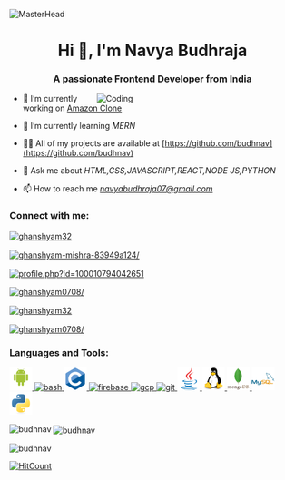 ![MasterHead](https://storeassets.im-cdn.com/media-manager/digital360/xnwOoYZNQE2rDi3TltK2_Mern.jpg)

<h1 align="center">Hi 👋, I'm Navya Budhraja</h1>

<h3 align="center">A passionate Frontend Developer  from India</h3>

<img align="right" alt="Coding" width="350" src="https://camo.githubusercontent.com/cae12fddd9d6982901d82580bdf321d81fb299141098ca1c2d4891870827bf17/68747470733a2f2f6d69726f2e6d656469756d2e636f6d2f6d61782f313336302f302a37513379765349765f7430696f4a2d5a2e676966">



- 🔭 I’m currently working on [Amazon Clone](https://github.com/budhnav/amazon-clone)



- 🌱 I’m currently learning *MERN*



- 👨‍💻 All of my projects are available at [https://github.com/budhnav](https://github.com/budhnav)



- 💬 Ask me about *HTML,CSS,JAVASCRIPT,REACT,NODE JS,PYTHON*



- 📫 How to reach me *navyabudhraja07@gmail.com*



<h3 align="left">Connect with me:</h3>

<p align="left">

<a href="https://dev.to/ghanshyam32" target="blank"><img align="center" src="https://raw.githubusercontent.com/rahuldkjain/github-profile-readme-generator/master/src/images/icons/Social/devto.svg" alt="ghanshyam32" height="30" width="40" /></a>

<a href="https://www.linkedin.com/in/navya-budhraja-555061209/" target="blank"><img align="center" src="https://raw.githubusercontent.com/rahuldkjain/github-profile-readme-generator/master/src/images/icons/Social/linked-in-alt.svg" alt="ghanshyam-mishra-83949a124/" height="30" width="40" /></a>

<a href="https://fb.com/profile.php?id=100010794042651" target="blank"><img align="center" src="https://raw.githubusercontent.com/rahuldkjain/github-profile-readme-generator/master/src/images/icons/Social/facebook.svg" alt="profile.php?id=100010794042651" height="30" width="40" /></a>

<a href="https://instagram.com/ghanshyam0708/" target="blank"><img align="center" src="https://raw.githubusercontent.com/rahuldkjain/github-profile-readme-generator/master/src/images/icons/Social/instagram.svg" alt="ghanshyam0708/" height="30" width="40" /></a>

<a href="https://www.hackerrank.com/ghanshyam32" target="blank"><img align="center" src="https://raw.githubusercontent.com/rahuldkjain/github-profile-readme-generator/master/src/images/icons/Social/hackerrank.svg" alt="ghanshyam32" height="30" width="40" /></a>

<a href="https://www.leetcode.com/ghanshyam0708/" target="blank"><img align="center" src="https://raw.githubusercontent.com/rahuldkjain/github-profile-readme-generator/master/src/images/icons/Social/leet-code.svg" alt="ghanshyam0708/" height="30" width="40" /></a>

</p>



<h3 align="left">Languages and Tools:</h3>

<p align="left"> <a href="https://developer.android.com" target="_blank" rel="noreferrer"> <img src="https://raw.githubusercontent.com/devicons/devicon/master/icons/android/android-original-wordmark.svg" alt="android" width="40" height="40"/> </a> <a href="https://www.gnu.org/software/bash/" target="_blank" rel="noreferrer"> <img src="https://www.vectorlogo.zone/logos/gnu_bash/gnu_bash-icon.svg" alt="bash" width="40" height="40"/> </a> <a href="https://www.cprogramming.com/" target="_blank" rel="noreferrer"> <img src="https://raw.githubusercontent.com/devicons/devicon/master/icons/c/c-original.svg" alt="c" width="40" height="40"/> </a> <a href="https://firebase.google.com/" target="_blank" rel="noreferrer"> <img src="https://www.vectorlogo.zone/logos/firebase/firebase-icon.svg" alt="firebase" width="40" height="40"/> </a> <a href="https://cloud.google.com" target="_blank" rel="noreferrer"> <img src="https://www.vectorlogo.zone/logos/google_cloud/google_cloud-icon.svg" alt="gcp" width="40" height="40"/> </a> <a href="https://git-scm.com/" target="_blank" rel="noreferrer"> <img src="https://www.vectorlogo.zone/logos/git-scm/git-scm-icon.svg" alt="git" width="40" height="40"/> </a> <a href="https://www.java.com" target="_blank" rel="noreferrer"> <img src="https://raw.githubusercontent.com/devicons/devicon/master/icons/java/java-original.svg" alt="java" width="40" height="40"/> </a> <a href="https://www.linux.org/" target="_blank" rel="noreferrer"> <img src="https://raw.githubusercontent.com/devicons/devicon/master/icons/linux/linux-original.svg" alt="linux" width="40" height="40"/> </a> <a href="https://www.mongodb.com/" target="_blank" rel="noreferrer"> <img src="https://raw.githubusercontent.com/devicons/devicon/master/icons/mongodb/mongodb-original-wordmark.svg" alt="mongodb" width="40" height="40"/> </a> <a href="https://www.mysql.com/" target="_blank" rel="noreferrer"> <img src="https://raw.githubusercontent.com/devicons/devicon/master/icons/mysql/mysql-original-wordmark.svg" alt="mysql" width="40" height="40"/> </a> <a href="https://www.python.org" target="_blank" rel="noreferrer"> <img src="https://raw.githubusercontent.com/devicons/devicon/master/icons/python/python-original.svg" alt="python" width="40" height="40"/> </a> </p>



<p><img align="left" src="https://github-readme-stats.vercel.app/api/top-langs?username=budhnav&show_icons=true&locale=en&layout=compact" alt="budhnav" /></p>



<p>&nbsp;<img align="center" src="https://github-readme-stats.vercel.app/api?username=budhnav&show_icons=true&locale=en" alt="budhnav" /></p>



<p><img align="center" src="https://github-readme-streak-stats.herokuapp.com/?user=budhnav&" alt="budhnav" /></p>



 [![HitCount](https://hits.dwyl.com/budhnav/budhnav.svg)](http://hits.dwyl.com/budhnav/budhnav)
